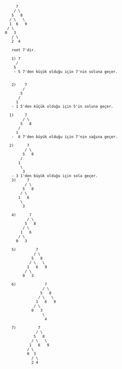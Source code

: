           7  
         / \
        5   8
       / \   \
       1  6   9 
      / \   
     0   3  
        / \
        2  4  

        root 7'dir.

        1) 7
          /
         5
         - 5 7'den küçük olduğu için 7'nin soluna geçer.
  
  
        2)    7
             /
            5
           /
          1
        - 1 5'den küçük olduğu için 5'in soluna geçer.
  
       1)     7  
             / \
            5   8
           /    
          1    
        -  8 7'den büyük olduğu için 7'nin sağına geçer.

       2)      7  
              / \
             5   8
            /     
           1  
            \
             3 
        - 3 1'den büyük olduğu için sola geçer.
        3)     7  
              / \
             5   8
            / \   
           1   6
            \
             3  

        4)      7  
               / \
              5   8
             / \   
            1   6
           / \
          0   3   

        5)         7  
                  / \
                 5   8
                / \   \
               1   6   9
              / \
             0   3   

        6)             7  
                      / \
                     5   8
                    / \   \
                   1   6   9
                  / \
                 0   3
                      \
                       4

        7)          7  
                   / \
                  5   8
                 / \   \
                1   6   9
               / \
               0  3
                 / \
                 2 4          
    